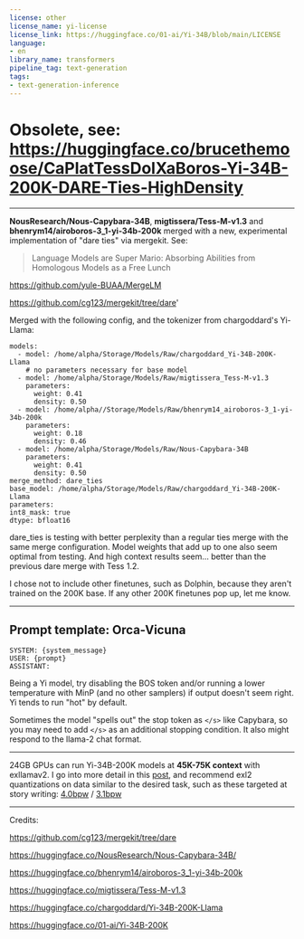 ```yaml
---
license: other
license_name: yi-license
license_link: https://huggingface.co/01-ai/Yi-34B/blob/main/LICENSE
language:
- en
library_name: transformers
pipeline_tag: text-generation
tags:
- text-generation-inference
---
```


# Obsolete, see: https://huggingface.co/brucethemoose/CaPlatTessDolXaBoros-Yi-34B-200K-DARE-Ties-HighDensity

***

**NousResearch/Nous-Capybara-34B**, **migtissera/Tess-M-v1.3** and **bhenrym14/airoboros-3_1-yi-34b-200k** merged with a new, experimental implementation of "dare ties" via mergekit. See:

> Language Models are Super Mario: Absorbing Abilities from Homologous Models as a Free Lunch

https://github.com/yule-BUAA/MergeLM

https://github.com/cg123/mergekit/tree/dare'


Merged with the following config, and the tokenizer from chargoddard's Yi-Llama:
```
models:
  - model: /home/alpha/Storage/Models/Raw/chargoddard_Yi-34B-200K-Llama
    # no parameters necessary for base model
  - model: /home/alpha/Storage/Models/Raw/migtissera_Tess-M-v1.3
    parameters:
      weight: 0.41
      density: 0.50
  - model: /home/alpha//Storage/Models/Raw/bhenrym14_airoboros-3_1-yi-34b-200k
    parameters:
      weight: 0.18
      density: 0.46
  - model: /home/alpha/Storage/Models/Raw/Nous-Capybara-34B
    parameters:
      weight: 0.41
      density: 0.50
merge_method: dare_ties
base_model: /home/alpha/Storage/Models/Raw/chargoddard_Yi-34B-200K-Llama
parameters:
int8_mask: true
dtype: bfloat16
```

dare_ties is testing with better perplexity than a regular ties merge with the same merge configuration. Model weights that add up to one also seem optimal from testing. And high context results seem... better than the previous dare merge with Tess 1.2.

I chose not to include other finetunes, such as Dolphin, because they aren't trained on the 200K base. If any other 200K finetunes pop up, let me know.

***

## Prompt template: Orca-Vicuna

```
SYSTEM: {system_message}
USER: {prompt}
ASSISTANT:

```
Being a Yi model, try disabling the BOS token and/or running a lower temperature with MinP (and no other samplers) if output doesn't seem right. Yi tends to run "hot" by default.

Sometimes the model "spells out" the stop token as `</s>` like Capybara, so you may need to add `</s>` as an additional stopping condition. It also might respond to the llama-2 chat format.

***
24GB GPUs can run Yi-34B-200K models at **45K-75K context** with exllamav2. I go into more detail in this [post](https://old.reddit.com/r/LocalLLaMA/comments/1896igc/how_i_run_34b_models_at_75k_context_on_24gb_fast/), and recommend exl2 quantizations on data similar to the desired task, such as these targeted at story writing: [4.0bpw](https://huggingface.co/brucethemoose/CapyTessBorosYi-34B-200K-DARE-Ties-exl2-4bpw-fiction) / [3.1bpw](https://huggingface.co/brucethemoose/CapyTessBorosYi-34B-200K-DARE-Ties-exl2-3.1bpw-fiction)
***

Credits:

https://github.com/cg123/mergekit/tree/dare

https://huggingface.co/NousResearch/Nous-Capybara-34B/

https://huggingface.co/bhenrym14/airoboros-3_1-yi-34b-200k

https://huggingface.co/migtissera/Tess-M-v1.3

https://huggingface.co/chargoddard/Yi-34B-200K-Llama

https://huggingface.co/01-ai/Yi-34B-200K